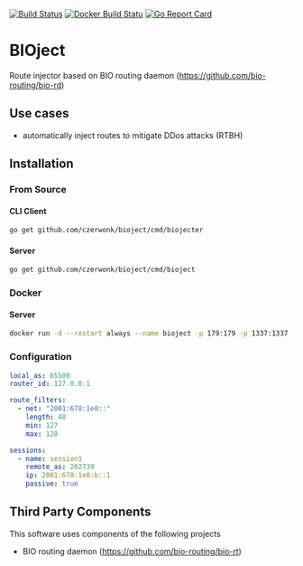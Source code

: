[![Build Status](https://travis-ci.org/czerwonk/bioject.svg)](https://travis-ci.org/czerwonk/bioject)
[![Docker Build Statu](https://img.shields.io/docker/build/czerwonk/bioject.svg)](https://hub.docker.com/r/czerwonk/bioject/builds)
[![Go Report Card](https://goreportcard.com/badge/github.com/czerwonk/bioject)](https://goreportcard.com/report/github.com/czerwonk/bioject)

# BIOject
Route injector based on BIO routing daemon (https://github.com/bio-routing/bio-rd)

## Use cases
* automatically inject routes to mitigate DDos attacks (RTBH)

## Installation

### From Source

#### CLI Client
```bash
go get github.com/czerwonk/bioject/cmd/biojecter
```

#### Server
```bash
go get github.com/czerwonk/bioject/cmd/bioject
```

### Docker

#### Server
```bash
docker run -d --restart always --name bioject -p 179:179 -p 1337:1337 -p 6500:6500 -v /etc/bioject:/config czerwonk/bioject
```

### Configuration
```yaml
local_as: 65500
router_id: 127.0.0.1

route_filters:
  - net: "2001:678:1e0::"
    length: 48
    min: 127
    max: 128

sessions:
  - name: session1
    remote_as: 202739
    ip: 2001:678:1e0:b::1
    passive: true
```

## Third Party Components
This software uses components of the following projects
* BIO routing daemon (https://github.com/bio-routing/bio-rt)
